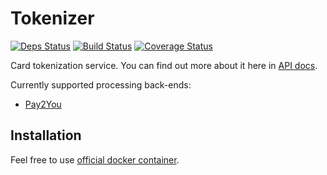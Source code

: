 # Tokenizer

[![Deps Status](https://beta.hexfaktor.org/badge/all/github/Nebo15/tokenizer.api.svg)](https://beta.hexfaktor.org/github/Nebo15/tokenizer.api) [![Build Status](https://travis-ci.org/Nebo15/tokenizer.api.svg?branch=master)](https://travis-ci.org/Nebo15/tokenizer.api) [![Coverage Status](https://coveralls.io/repos/github/Nebo15/tokenizer.api/badge.svg?branch=master)](https://coveralls.io/github/Nebo15/tokenizer.api?branch=master)

Card tokenization service. You can find out more about it here in [API docs](https://app.apiary.io/mbill/editor).

Currently supported processing back-ends:

- [Pay2You](http://pay2you.com.ua)

## Installation

Feel free to use [official docker container](https://hub.docker.com/r/nebo15/gateway_api/).

